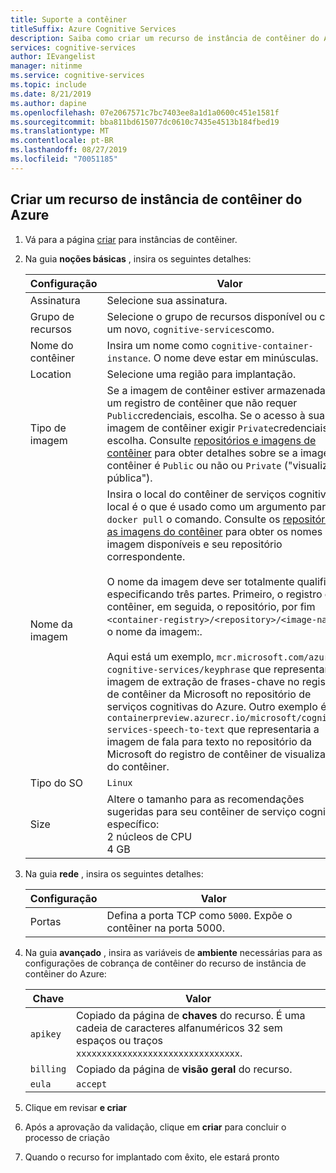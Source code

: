 ```yaml
---
title: Suporte a contêiner
titleSuffix: Azure Cognitive Services
description: Saiba como criar um recurso de instância de contêiner do Azure.
services: cognitive-services
author: IEvangelist
manager: nitinme
ms.service: cognitive-services
ms.topic: include
ms.date: 8/21/2019
ms.author: dapine
ms.openlocfilehash: 07e2067571c7bc7403ee8a1d1a0600c451e1581f
ms.sourcegitcommit: bba811bd615077dc0610c7435e4513b184fbed19
ms.translationtype: MT
ms.contentlocale: pt-BR
ms.lasthandoff: 08/27/2019
ms.locfileid: "70051185"
---
```

## <a name="create-an-azure-container-instance-resource"></a>Criar um recurso de instância de contêiner do Azure

1. Vá para a página [criar](https://ms.portal.azure.com/#create/Microsoft.ContainerInstances) para instâncias de contêiner.

2. Na guia **noções básicas** , insira os seguintes detalhes:

    |Configuração|Valor|
    |--|--|
    |Assinatura|Selecione sua assinatura.|
    |Grupo de recursos|Selecione o grupo de recursos disponível ou crie um novo, `cognitive-services`como.|
    |Nome do contêiner|Insira um nome como `cognitive-container-instance`. O nome deve estar em minúsculas.|
    |Location|Selecione uma região para implantação.|
    |Tipo de imagem|Se a imagem de contêiner estiver armazenada em um registro de contêiner que não requer `Public`credenciais, escolha. Se o acesso à sua imagem de contêiner exigir `Private`credenciais, escolha. Consulte [repositórios e imagens de contêiner](../../cognitive-services-container-support.md#container-repositories-and-images) para obter detalhes sobre se a imagem de contêiner é `Public` ou não ou `Private` ("visualização pública"). |
    |Nome da imagem|Insira o local do contêiner de serviços cognitivas. O local é o que é usado como um argumento para `docker pull` o comando. Consulte os [repositórios e as imagens do contêiner](../../cognitive-services-container-support.md#container-repositories-and-images) para obter os nomes de imagem disponíveis e seu repositório correspondente.<br><br>O nome da imagem deve ser totalmente qualificado, especificando três partes. Primeiro, o registro de contêiner, em seguida, o repositório, por fim `<container-registry>/<repository>/<image-name>`, o nome da imagem:.<br><br>Aqui está um exemplo, `mcr.microsoft.com/azure-cognitive-services/keyphrase` que representaria a imagem de extração de frases-chave no registro de contêiner da Microsoft no repositório de serviços cognitivas do Azure. Outro exemplo é, `containerpreview.azurecr.io/microsoft/cognitive-services-speech-to-text` que representaria a imagem de fala para texto no repositório da Microsoft do registro de contêiner de visualização do contêiner. |
    |Tipo do SO|`Linux`|
    |Size|Altere o tamanho para as recomendações sugeridas para seu contêiner de serviço cognitiva específico:<br>2 núcleos de CPU<br>4 GB

3. Na guia **rede** , insira os seguintes detalhes:

    |Configuração|Valor|
    |--|--|
    |Portas|Defina a porta TCP como `5000`. Expõe o contêiner na porta 5000.|

4. Na guia **avançado** , insira as variáveis de **ambiente** necessárias para as configurações de cobrança de contêiner do recurso de instância de contêiner do Azure:

    | Chave | Valor |
    |--|--|
    |`apikey`|Copiado da página de **chaves** do recurso. É uma cadeia de caracteres alfanuméricos 32 sem espaços ou traços `xxxxxxxxxxxxxxxxxxxxxxxxxxxxxxxx`.|
    |`billing`|Copiado da página de **visão geral** do recurso.|
    |`eula`|`accept`|

1. Clique em revisar **e criar**
1. Após a aprovação da validação, clique em **criar** para concluir o processo de criação
1. Quando o recurso for implantado com êxito, ele estará pronto